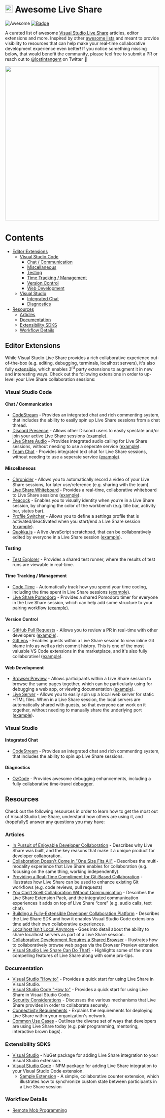 # <img src="https://ms-vsliveshare.gallerycdn.vsassets.io/extensions/ms-vsliveshare/vsliveshare-pack/0.2.12/1554959297207/Microsoft.VisualStudio.Services.Icons.Default" width="25px" /> Awesome Live Share
![Awesome](https://awesome.re/badge.svg)
[![Badge](https://aka.ms/vsls-badge)](https://aka.ms/vsls)

A curated list of awesome [Visual Studio Live Share](https://aka.ms/vsls) articles, editor extensions and more. Inspired by other [awesome lists](https://github.com/sindresorhus/awesome-nodejs) and meant to provide visibility to resources that can help make your real-time collaborative development experience even better! If you notice something missing below, that would benefit the community, please feel free to submit a PR or reach out to [@lostintangent](http://twitter.com/lostintangent) on Twitter 👋

<a href="https://aka.ms/vsls-zelda"><img src="https://aka.ms/vsls-zelda" width="500px" /></a>

# Contents

- [Editor Extensions](#extensions)
    - [Visual Studio Code](#visual-studio-code)
        - [Chat / Communication](#chat--communication)
        - [Miscellaneous](#miscellaneous)
        - [Testing](#testing)
        - [Time Tracking / Management](#time-tracking--management)
        - [Version Control](#version-control)
        - [Web Development](#web-development)
    - [Visual Studio](#visual-studio)
        - [Integrated Chat](#integrated-chat)
        - [Diagnostics](#diagnostics)
- [Resources](#resources)
    - [Articles](#articles)
    - [Documentation](#documentation) 
    - [Extensibility SDKS](#extensibility-sdks)
    - [Workflow Details](#workflow-details)

## Editor Extensions

While Visual Studio Live Share provides a rich collaborative experience out-of-the-box (e.g. editing, debugging, terminals, localhost servers), it's also fully [extensible](#exensibility-sdks), which enables 3<sup>rd</sup> party extensions to augment it in new and interesting ways. Check out the following extensions in order to up-level your Live Share collaboration sessions:

### Visual Studio Code

#### Chat / Communication

- [CodeStream](https://marketplace.visualstudio.com/items?itemName=CodeStream.codestream) - Provides an integrated chat and rich commenting system, that includes the ability to easily spin up Live Share sessions from a chat thread.
- [Discord Presence](https://marketplace.visualstudio.com/items?itemName=icrawl.discord-vscode) - Allows other Discord users to easily spectate and/or join your active Live Share sessions ([example](https://twitter.com/LostInTangent/status/1070566201078640640)).
- [Live Share Audio](https://aka.ms/vsls-audio) - Provides integrated audio calling for Live Share sessions, without needing to use a seperate service ([example](https://twitter.com/lostintangent/status/1075155769870307329)).
- [Team Chat](https://marketplace.visualstudio.com/items?itemName=karigari.chat) - Provides integrated text chat for Live Share sessions, without needing to use a seperate service ([example](https://twitter.com/lostintangent/status/1075155769870307329)).

#### Miscellaneous

- [Chronicler](https://marketplace.visualstudio.com/items?itemName=arcsine.chronicler) - Allows you to automatically record a video of your Live Share sessions, for later use/reference (e.g. sharing with the team).
- [Live Share Whiteboard](https://aka.ms/vsls-whiteboard) - Provides a real-time, collaborative whiteboard to Live Share sessions ([example](https://twitter.com/lostintangent/status/1079846355290415104)).
- [Peacock](https://marketplace.visualstudio.com/items?itemName=johnpapa.vscode-peacock) - Enables you to visually identity when you’re in a Live Share session, by changing the color of the workbench (e.g. title bar, activity bar, status bar).
- [Profile Switcher](https://marketplace.visualstudio.com/items?itemName=aaronpowell.vscode-profile-switcher) - Allows you to define a settings profile that is activated/deactivated when you start/end a Live Share session ([example](https://user-images.githubusercontent.com/116461/60541846-4dd8f580-9cc7-11e9-8b57-b8aca0252fb4.gif)).
- [Quokka.js](https://marketplace.visualstudio.com/items?itemName=WallabyJs.quokka-vscode) - A live JavaScript scratchpad, that can be collaboratively edited by everyone in a Live Share session ([example](https://twitter.com/wallabyjs/status/1050188666889428992)).

#### Testing

- [Test Explorer](https://marketplace.visualstudio.com/items?itemName=hbenl.vscode-test-explorer-liveshare) - Provides a shared test runner, where the results of test runs are viewable in real-time.

#### Time Tracking / Management

- [Code Time](https://marketplace.visualstudio.com/items?itemName=softwaredotcom.swdc-vscode) - Automatically track how you spend your time coding, including the time spent in Live Share sessions ([example](https://twitter.com/brettmstevens/status/1103809321702313984)).
- [Live Share Pomodoro](https://marketplace.visualstudio.com/items?itemName=lostintangent.vsls-pomodoro) - Provides a shared Pomodoro timer for everyone in the Live Share session, which can help add some structure to your pairing workflow ([example](https://twitter.com/lostintangent/status/1115847842453762049)).

#### Version Control

- [GitHub Pull Requests](https://marketplace.visualstudio.com/items?itemName=GitHub.vscode-pull-request-github) - Allows you to review a PR in real-time with other developers ([example](https://twitter.com/lostintangent/status/1093950344239837184)).
- [GitLens](https://marketplace.visualstudio.com/items?itemName=eamodio.gitlens) - Enables guests within a Live Share session to view inline Git blame info as well as rich commit history. This is one of the most valuable VS Code extensions in the marketplace, and it's also fully collaborative! ([example](https://twitter.com/LostInTangent/status/1085919402954874883)).

#### Web Development

- [Browser Preview](https://marketplace.visualstudio.com/items?itemName=auchenberg.vscode-browser-preview) - Allows participants within a Live Share session to browse the same pages together, which can be particularly using for debugging a web app, or viewing documentation ([example](https://twitter.com/auchenberg/status/1116362646784102400)).
- [Live Server](https://marketplace.visualstudio.com/items?itemName=ritwickdey.LiveServer) - Allows you to easily spin up a local web server for static HTML files. When in a Live Share session, the local servers are automatically shared with guests, so that everyone can work on it together, without needing to manually share the underlying port ([example](https://twitter.com/LostInTangent/status/1063445225140568065)).

### Visual Studio

#### Integrated Chat

- [CodeStream](https://marketplace.visualstudio.com/items?itemName=CodeStream.codestream-vs) - Provides an integrated chat and rich commenting system, that includes the ability to spin up Live Share sessions.

#### Diagnostics

- [OzCode](https://marketplace.visualstudio.com/items?itemName=CodeValueLtd.OzCode) - Provides awesome debugging enhancements, including a fully collaborative time-travel debugger.

## Resources

Check out the following resources in order to learn how to get the most out of Visual Studio Live Share, understand how others are using it, and (hopefully!) answer any questions you may have:

### Articles

- [In Pursuit of Enjoyable Developer Collaboration](https://aka.ms/vsls-why) - Describes why Live Share was built, and the key reasons that make it a unique product for developer collaboration.
- [Collaboration Doesn't Come in "One Size Fits All"](https://dev.to/lostintangent/collaboration-doesn-t-come-in-one-size-fits-all-33ai) - Describes the multi-modality experience that Live Share enables for collaboration (e.g. focusing on the same thing, working independently).
- [Providing a Real-Time Compliment for Git-Based Collaboration](https://dev.to/lostintangent/providing-a-real-time-compliment-for-git-based-collaboration-1aah) - Illustrates how Live Share can be used to enhance existing Git workflows (e.g. code reviews, pull requests)
- [You Can’t Spell Collaboration Without Communication](https://dev.to/lostintangent/you-can-t-spell-collaboration-without-communication-2a3o) - Describes the Live Share Extension Pack, and the integrated communication experiences it adds on top of Live Share “core” (e.g. audio calls, text chat).
- [Building a Fully-Extensible Developer Collaboration Platform](https://dev.to/lostintangent/building-a-collaborative-development-platform-5c34) - Describes the Live Share SDK and how it enables Visual Studio Code extensions time add their own collaborative experiences.
- [Localhost Isn't Local Anymore](https://dev.to/lostintangent/localhost-isnt-local-anymore-2ib6) - Goes into detail about the ability to share localhost servers as part of a Live Share session.
- [Collaborative Development Requires a Shared Browser](https://dev.to/lostintangent/collaborative-browsing-within-visual-studio-code-4h92) - Illustrates how to collaboratively browse web pages via the Browser Preview extension.
- [Visual Studio Live Share Can Do That?](https://www.smashingmagazine.com/2018/09/visual-studio-live/) - Highlights some of the more compelling features of Live Share along with some pro-tips.

### Documentation

- [Visual Studio "How to"](https://docs.microsoft.com/en-us/visualstudio/liveshare/use/vs) - Provides a quick start for using Live Share in Visual Studio.
- [Visual Studio Code "How to"](https://docs.microsoft.com/en-us/visualstudio/liveshare/use/vscode) - Provides a quick start for using Live Share in Visual Studio Code.
- [Security Considerations](https://docs.microsoft.com/en-us/visualstudio/liveshare/reference/security) - Discusses the various mechanisms that Live Share provides in order to collaborate securely.
- [Connectivity Requirements](https://docs.microsoft.com/en-us/visualstudio/liveshare/reference/connectivity) - Explains the requirements for deploying Live Share within your organization's network.
- [Common Use Cases](https://docs.microsoft.com/en-us/visualstudio/liveshare/reference/use-cases) - Outlines the diverse set of ways that developers are using Live Share today (e.g. pair programming, mentoring, interactive brown bags).

### Extensibility SDKS

- [Visual Studio](https://www.nuget.org/packages/Microsoft.VisualStudio.LiveShare/) - NuGet package for adding Live Share integration to your Visual Studio extension.
- [Visual Studio Code](https://npmjs.com/vsls) - NPM package for adding Live Share integration to your Visual Studio Code extension.
    - [Sample Extension](https://github.com/vsls-contrib/counter) - A simple, collaborative counter extension, which illustrates how to synchronize custom state between participants in a Live Share session

### Workflow Details

- [Remote Mob Programming](https://www.remotemobprogramming.org)
